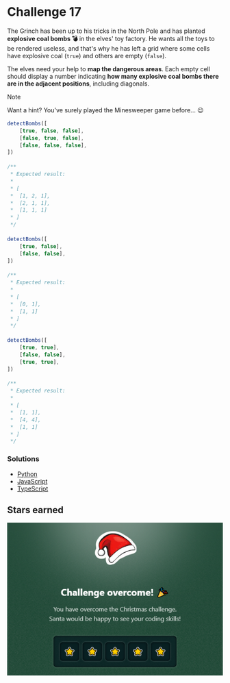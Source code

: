# Challenge 17

The Grinch has been up to his tricks in the North Pole and has planted **explosive coal bombs 💣** in the elves' toy factory. He wants all the toys to be rendered useless, and that's why he has left a grid where some cells have explosive coal (`true`) and others are empty (`false`).

The elves need your help to **map the dangerous areas**. Each empty cell should display a number indicating **how many explosive coal bombs there are in the adjacent positions**, including diagonals.

> [!NOTE]
> Want a hint? You've surely played the Minesweeper game before... 😉

```js
detectBombs([
	[true, false, false],
	[false, true, false],
	[false, false, false],
])

/**
 * Expected result:
 *
 * [
 *  [1, 2, 1],
 *  [2, 1, 1],
 *  [1, 1, 1]
 * ]
 */

detectBombs([
	[true, false],
	[false, false],
])

/**
 * Expected result:
 *
 * [
 *  [0, 1],
 *  [1, 1]
 * ]
 */

detectBombs([
	[true, true],
	[false, false],
	[true, true],
])

/**
 * Expected result:
 *
 * [
 *  [1, 1],
 *  [4, 4],
 *  [1, 1]
 * ]
 */
```

### Solutions

- [Python](./solution.py)
- [JavaScript](./solution.js)
- [TypeScript](./solution.ts)

## Stars earned

![5 stars](../../.github/17-challenge-stars.png)
